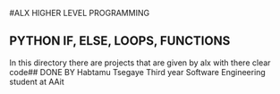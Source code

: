 #ALX HIGHER LEVEL PROGRAMMING 
## PYTHON IF, ELSE, LOOPS, FUNCTIONS
In this directory there are projects that are given by alx with there clear code## DONE BY
Habtamu Tsegaye 
Third year Software Engineering student at AAit 
